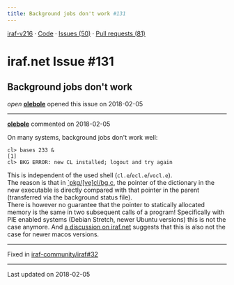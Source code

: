 ```yaml
---
title: Background jobs don't work #131
---
```


[iraf-v216](/iraf-v216) · [Code](https://github.com/iraf-community/iraf/tree/iraf-v216) · [Issues (50)](/iraf-v216/issues) · [Pull requests (81)](/iraf-v216/issues/pulls)

# iraf.net Issue #131
## Background jobs don't work
*open* **[olebole](https://github.com/olebole)** opened this issue on 2018-02-05

- - - -

**[olebole](https://github.com/olebole)** commented on 2018-02-05

On many systems, background jobs don't work well:  
```  
cl> bases 233 &  
[1]  
cl> BKG ERROR: new CL installed; logout and try again  
```  
This is independent of the used shell (`cl.e`/`ecl.e`/`vocl.e`).  
The reason is that in [`pkg/[ve]cl/bg.c](https://github.com/iraf-community/iraf/blob/9590f45760a4791f3305407fb51c87f1282b32be/pkg/ecl/bkg.c#L601-L605), the pointer of the dictionary in the new executable is directly compared with that pointer in the parent (transferred via the background status file).  
There is however no guarantee that the pointer to statically allocated memory is the same in two subsequent calls of a program! Specifically with PIE enabled systems (Debian Stretch, newer Ubuntu versions) this is not the case anymore. And [a discussion on iraf.net](https://iraf.net/forum/viewtopic.php?showtopic=1467431&fromblock=yes) suggests that this is also not the case for newer macos versions.

- - - -

Fixed in [iraf-community/iraf#32](https://github.com/iraf-community/iraf/pull/32)

- - - -

Last updated on 2018-02-05
